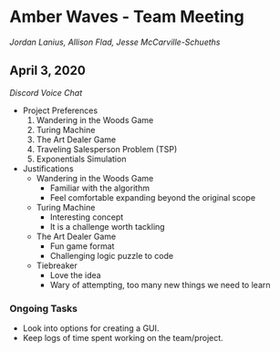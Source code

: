 # Amber Waves - Team Meeting
_Jordan Lanius, Allison Flad, Jesse McCarville-Schueths_

## April 3, 2020
_Discord Voice Chat_

- Project Preferences
  1. Wandering in the Woods Game
  1. Turing Machine
  1. The Art Dealer Game
  1. Traveling Salesperson Problem (TSP)
  1. Exponentials Simulation
- Justifications
  - Wandering in the Woods Game
    - Familiar with the algorithm
    - Feel comfortable expanding beyond the original scope
  - Turing Machine
    - Interesting concept
    - It is a challenge worth tackling
  - The Art Dealer Game
    - Fun game format
    - Challenging logic puzzle to code
  - Tiebreaker
    - Love the idea
    - Wary of attempting, too many new things we need to learn

### Ongoing Tasks

- Look into options for creating a GUI.
- Keep logs of time spent working on the team/project.